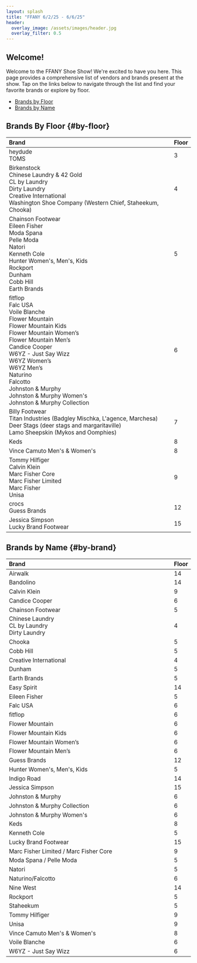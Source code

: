```yaml
---
layout: splash
title: "FFANY 6/2/25 - 6/6/25"
header:
  overlay_image: /assets/images/header.jpg
  overlay_filter: 0.5
---
```


<style>
table {
    width: 100% !important;
    border-collapse: collapse;
		font-size: 1.1em;
}

thead {
    width: 100% !important;
}

th, td {
    text-align: left;
}

th:first-child, td:first-child {
    width: 90% !important;
}

th:last-child, td:last-child {
    width: 10% !important;
}
</style>
## Welcome!

Welcome to the FFANY Shoe Show! We're excited to have you here. This page provides a comprehensive list of vendors and brands present at the show. Tap on the links below to navigate through the list and find your favorite brands or explore by floor.

- [Brands by Floor](#by-floor)
- [Brands by Name](#by-brand)


## Brands By Floor {#by-floor}
<table style="width: 100%; border-collapse: collapse;">
    <thead style= "width: 100%;">
        <tr>
            <th>Brand</th>
            <th>Floor</th>
        </tr>
    </thead>
    <tbody>
        <tr><td data-label="Brand">heydude<br>TOMS</td><td data-label="Floor">3</td></tr>
        <tr><td data-label="Brand">Birkenstock<br>Chinese Laundry & 42 Gold<br>CL by Laundry<br>Dirty Laundry<br>Creative International<br>Washington Shoe Company (Western Chief, Staheekum, Chooka)</td><td data-label="Floor">4</td></tr>
        <tr><td data-label="Brand">Chainson Footwear<br>Eileen Fisher<br>Moda Spana<br>Pelle Moda<br>Natori<br>Kenneth Cole<br>Hunter Women's, Men's, Kids<br>Rockport<br>Dunham<br>Cobb Hill<br>Earth Brands</td><td data-label="Floor">5</td></tr>
        <tr><td data-label="Brand">fitflop<br>Falc USA<br>Voile Blanche<br>Flower Mountain<br>Flower Mountain Kids<br>Flower Mountain Women’s<br>Flower Mountain Men’s<br>Candice Cooper<br>W6YZ - Just Say Wizz<br>W6YZ Women’s<br>W6YZ Men’s<br>Naturino<br>Falcotto<br>Johnston & Murphy<br>Johnston & Murphy Women's<br>Johnston & Murphy Collection</td><td data-label="Floor">6</td></tr>
        <tr><td data-label="Brand">Billy Footwear<br>Titan Industries (Badgley Mischka, L'agence, Marchesa)<br>Deer Stags (deer stags and margaritaville)<br>Lamo Sheepskin (Mykos and Oomphies)</td><td data-label="Floor">7</td></tr>
        <tr><td data-label="Brand">Keds</td><td data-label="Floor">8</td></tr>
        <tr><td data-label="Brand">Vince Camuto Men's & Women's</td><td data-label="Floor">8</td></tr>
        <tr><td data-label="Brand">Tommy Hilfiger<br>Calvin Klein<br>Marc Fisher Core<br>Marc Fisher Limited<br>Marc Fisher<br>Unisa</td><td data-label="Floor">9</td></tr>
        <tr><td data-label="Brand">crocs<br>Guess Brands</td><td data-label="Floor">12</td></tr>
        <tr><td data-label="Brand">Jessica Simpson<br>Lucky Brand Footwear</td><td data-label="Floor">15</td></tr>
    </tbody>
</table>

## Brands by Name {#by-brand}

<table style="width: 100%; border-collapse: collapse;">
    <thead style="width: 100%;">
        <tr>
            <th>Brand</th>
            <th>Floor</th>
        </tr>
    </thead>
    <tbody>
        <tr><td data-label="Brand">Airwalk</td><td data-label="Floor">14</td></tr>
        <tr><td data-label="Brand">Bandolino</td><td data-label="Floor">14</td></tr>
        <tr><td data-label="Brand">Calvin Klein</td><td data-label="Floor">9</td></tr>
        <tr><td data-label="Brand">Candice Cooper</td><td data-label="Floor">6</td></tr>
        <tr><td data-label="Brand">Chainson Footwear</td><td data-label="Floor">5</td></tr>
        <tr><td data-label="Brand">Chinese Laundry<br>CL by Laundry<br>Dirty Laundry</td><td data-label="Floor">4</td></tr>
        <tr><td data-label="Brand">Chooka</td><td data-label="Floor">5</td></tr>
        <tr><td data-label="Brand">Cobb Hill</td><td data-label="Floor">5</td></tr>
        <tr><td data-label="Brand">Creative International</td><td data-label="Floor">4</td></tr>
        <tr><td data-label="Brand">Dunham</td><td data-label="Floor">5</td></tr>
        <tr><td data-label="Brand">Earth Brands</td><td data-label="Floor">5</td></tr>
        <tr><td data-label="Brand">Easy Spirit</td><td data-label="Floor">14</td></tr>
        <tr><td data-label="Brand">Eileen Fisher</td><td data-label="Floor">5</td></tr>
        <tr><td data-label="Brand">Falc USA</td><td data-label="Floor">6</td></tr>
        <tr><td data-label="Brand">fitflop</td><td data-label="Floor">6</td></tr>
        <tr><td data-label="Brand">Flower Mountain</td><td data-label="Floor">6</td></tr>
        <tr><td data-label="Brand">Flower Mountain Kids</td><td data-label="Floor">6</td></tr>
        <tr><td data-label="Brand">Flower Mountain Women’s</td><td data-label="Floor">6</td></tr>
        <tr><td data-label="Brand">Flower Mountain Men’s</td><td data-label="Floor">6</td></tr>
        <tr><td data-label="Brand">Guess Brands</td><td data-label="Floor">12</td></tr>
        <tr><td data-label="Brand">Hunter Women's, Men's, Kids</td><td data-label="Floor">5</td></tr>
        <tr><td data-label="Brand">Indigo Road</td><td data-label="Floor">14</td></tr>
        <tr><td data-label="Brand">Jessica Simpson</td><td data-label="Floor">15</td></tr>
        <tr><td data-label="Brand">Johnston & Murphy</td><td data-label="Floor">6</td></tr>
        <tr><td data-label="Brand">Johnston & Murphy Collection</td><td data-label="Floor">6</td></tr>
        <tr><td data-label="Brand">Johnston & Murphy Women's</td><td data-label="Floor">6</td></tr>
        <tr><td data-label="Brand">Keds</td><td data-label="Floor">8</td></tr>
        <tr><td data-label="Brand">Kenneth Cole</td><td data-label="Floor">5</td></tr>
        <tr><td data-label="Brand">Lucky Brand Footwear</td><td data-label="Floor">15</td></tr>
        <tr><td data-label="Brand">Marc Fisher Limited / Marc Fisher Core</td><td data-label="Floor">9</td></tr>
        <tr><td data-label="Brand">Moda Spana / Pelle Moda</td><td data-label="Floor">5</td></tr>
        <tr><td data-label="Brand">Natori</td><td data-label="Floor">5</td></tr>
        <tr><td data-label="Brand">Naturino/Falcotto</td><td data-label="Floor">6</td></tr>
        <tr><td data-label="Brand">Nine West</td><td data-label="Floor">14</td></tr>
        <tr><td data-label="Brand">Rockport</td><td data-label="Floor">5</td></tr>
        <tr><td data-label="Brand">Staheekum</td><td data-label="Floor">5</td></tr>
        <tr><td data-label="Brand">Tommy Hilfiger</td><td data-label="Floor">9</td></tr>
        <tr><td data-label="Brand">Unisa</td><td data-label="Floor">9</td></tr>
        <tr><td data-label="Brand">Vince Camuto Men's & Women's</td><td data-label="Floor">8</td></tr>
        <tr><td data-label="Brand">Voile Blanche</td><td data-label="Floor">6</td></tr>
        <tr><td data-label="Brand">W6YZ - Just Say Wizz</td><td data-label="Floor">6</td></tr>
    </tbody>
</table>
